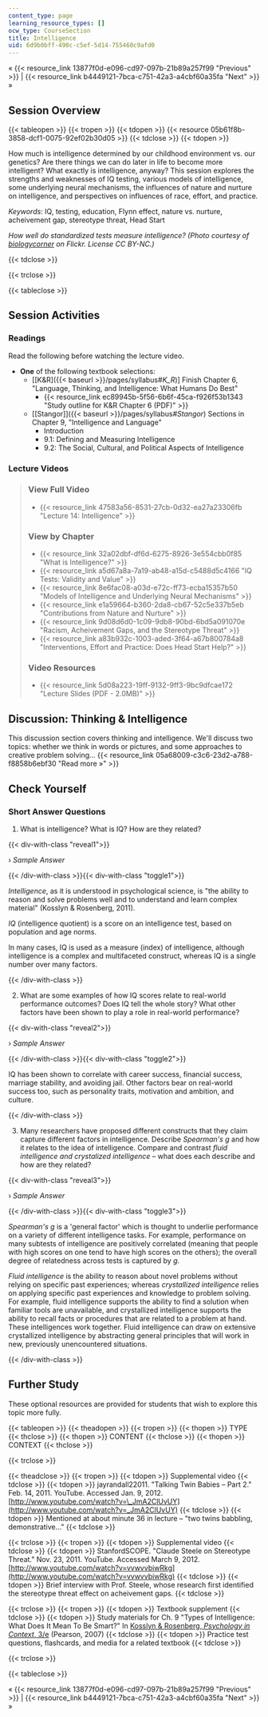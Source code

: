 ```yaml
---
content_type: page
learning_resource_types: []
ocw_type: CourseSection
title: Intelligence
uid: 6d9b0bff-490c-c5ef-5d14-755460c9afd0
---
```


« {{< resource_link 13877f0d-e096-cd97-097b-21b89a257f99 "Previous" >}} | {{< resource_link b4449121-7bca-c751-42a3-a4cbf60a35fa "Next" >}} »

Session Overview
----------------

{{< tableopen >}}
{{< tropen >}}
{{< tdopen >}}
{{< resource 05b61f8b-3858-dcf1-0075-92ef02b30d05 >}}
{{< tdclose >}}
{{< tdopen >}}


How much is intelligence determined by our childhood environment vs. our genetics? Are there things we can do later in life to become more intelligent? What exactly is intelligence, anyway? This session explores the strengths and weaknesses of IQ testing, various models of intelligence, some underlying neural mechanisms, the influences of nature and nurture on intelligence, and perspectives on influences of race, effort, and practice.

_Keywords_: IQ, testing, education, Flynn effect, nature vs. nurture, acheivement gap, stereotype threat, Head Start

_How well do standardized tests measure intelligence? (Photo courtesy of [biologycorner](http://www.flickr.com/photos/40964293@N07/4728093020) on Flickr. License CC BY-NC.)_


{{< tdclose >}}

{{< trclose >}}

{{< tableclose >}}

Session Activities
------------------

### Readings

Read the following before watching the lecture video.

*   **One** of the following textbook selections:
    *   \[[K&R]({{< baseurl >}}/pages/syllabus#_K_R_)\] Finish Chapter 6, "Language, Thinking, and Intelligence: What Humans Do Best"
        *   {{< resource_link ec89945b-5f56-6b6f-45ca-f926f53b1343 "Study outline for K&R Chapter 6 (PDF)" >}}
    *   [\[Stangor\]]({{< baseurl >}}/pages/syllabus#_Stangor_) Sections in Chapter 9, "Intelligence and Language"
        *   Introduction
        *   9.1: Defining and Measuring Intelligence
        *   9.2: The Social, Cultural, and Political Aspects of Intelligence

### Lecture Videos

> ### View Full Video
> 
> *   {{< resource_link 47583a56-8531-27cb-0d32-ea27a23306fb "Lecture 14: Intelligence" >}}
> 
> ### View by Chapter
> 
> *   {{< resource_link 32a02dbf-df6d-6275-8926-3e554cbb0f85 "What is Intelligence?" >}}
> *   {{< resource_link a5d67a8a-7a19-ab48-a15d-c5488d5c4166 "IQ Tests: Validity and Value" >}}
> *   {{< resource_link 8e6fac08-a03d-e72c-ff73-ecba15357b50 "Models of Intelligence and Underlying Neural Mechanisms" >}}
> *   {{< resource_link e1a59664-b360-2da8-cb67-52c5e337b5eb "Contributions from Nature and Nurture" >}}
> *   {{< resource_link 9d08d6d0-1c09-9db8-90bd-6bd5a091070e "Racism, Acheivement Gaps, and the Stereotype Threat" >}}
> *   {{< resource_link a83b932c-1003-aded-3f64-a67b800784a8 "Interventions, Effort and Practice: Does Head Start Help?" >}}
> 
> ### Video Resources
> 
> *   {{< resource_link 5d08a223-19ff-9132-9ff3-9bc9dfcae172 "Lecture Slides (PDF - 2.0MB)" >}}

Discussion: Thinking & Intelligence
-----------------------------------

This discussion section covers thinking and intelligence. We'll discuss two topics: whether we think in words or pictures, and some approaches to creative problem solving… {{< resource_link 05a68009-c3c6-23d2-a788-f8858b6ebf30 "Read more »" >}}

Check Yourself
--------------

### Short Answer Questions

1) What is intelligence? What is IQ? How are they related?

{{< div-with-class "reveal1">}}

› _Sample Answer_

{{< /div-with-class >}}{{< div-with-class "toggle1">}}

_Intelligence_, as it is understood in psychological science, is "the ability to reason and solve problems well and to understand and learn complex material" (Kosslyn & Rosenberg, 2011).

_IQ_ (intelligence quotient) is a score on an intelligence test, based on population and age norms.

In many cases, IQ is used as a measure (index) of intelligence, although intelligence is a complex and multifaceted construct, whereas IQ is a single number over many factors.

{{< /div-with-class >}}

2) What are some examples of how IQ scores relate to real-world performance outcomes? Does IQ tell the whole story? What other factors have been shown to play a role in real-world performance?

{{< div-with-class "reveal2">}}

› _Sample Answer_

{{< /div-with-class >}}{{< div-with-class "toggle2">}}

IQ has been shown to correlate with career success, financial success, marriage stability, and avoiding jail. Other factors bear on real-world success too, such as personality traits, motivation and ambition, and culture.

{{< /div-with-class >}}

3) Many researchers have proposed different constructs that they claim capture different factors in intelligence. Describe _Spearman's g_ and how it relates to the idea of intelligence. Compare and contrast _fluid intelligence and crystalized intelligence_ – what does each describe and how are they related?

{{< div-with-class "reveal3">}}

› _Sample Answer_

{{< /div-with-class >}}{{< div-with-class "toggle3">}}

_Spearman's g_ is a 'general factor' which is thought to underlie performance on a variety of different intelligence tasks. For example, performance on many subtests of intelligence are positively correlated (meaning that people with high scores on one tend to have high scores on the others); the overall degree of relatedness across tests is captured by _g_.

_Fluid intelligence_ is the ability to reason about novel problems without relying on specific past experiences; whereas _crystallized intelligence_ relies on applying specific past experiences and knowledge to problem solving. For example, fluid intelligence supports the ability to find a solution when familiar tools are unavailable, and crystallized intelligence supports the ability to recall facts or procedures that are related to a problem at hand. These intelligences work together. Fluid intelligence can draw on extensive crystallized intelligence by abstracting general principles that will work in new, previously unencountered situations.

{{< /div-with-class >}}

Further Study
-------------

These optional resources are provided for students that wish to explore this topic more fully.

{{< tableopen >}}
{{< theadopen >}}
{{< tropen >}}
{{< thopen >}}
TYPE
{{< thclose >}}
{{< thopen >}}
CONTENT
{{< thclose >}}
{{< thopen >}}
CONTEXT
{{< thclose >}}

{{< trclose >}}

{{< theadclose >}}
{{< tropen >}}
{{< tdopen >}}
Supplemental video
{{< tdclose >}}
{{< tdopen >}}
jayrandall22011. "Talking Twin Babies – Part 2." Feb. 14, 2011. YouTube. Accessed Jan. 9, 2012. [http://www.youtube.com/watch?v=\_JmA2ClUvUY](http://www.youtube.com/watch?v=_JmA2ClUvUY)
{{< tdclose >}}
{{< tdopen >}}
Mentioned at about minute 36 in lecture – "two twins babbling, demonstrative…"
{{< tdclose >}}

{{< trclose >}}
{{< tropen >}}
{{< tdopen >}}
Supplemental video
{{< tdclose >}}
{{< tdopen >}}
StanfordSCOPE. "Claude Steele on Stereotype Threat." Nov. 23, 2011. YouTube. Accessed March 9, 2012. [http://www.youtube.com/watch?v=vvwvvbiwRkg](http://www.youtube.com/watch?v=vvwvvbiwRkg)
{{< tdclose >}}
{{< tdopen >}}
Brief interview with Prof. Steele, whose research first identified the stereotype threat effect on acheivement gaps.
{{< tdclose >}}

{{< trclose >}}
{{< tropen >}}
{{< tdopen >}}
Textbook supplement
{{< tdclose >}}
{{< tdopen >}}
Study materials for Ch. 9 "Types of Intelligence: What Does It Mean To Be Smart?" In [Kosslyn & Rosenberg, _Psychology in Context_, 3/e](http://www.pearsonhighered.com/educator/product/Fundamentals-of-Psychology-in-Context/9780205507573.page) (Pearson, 2007)
{{< tdclose >}}
{{< tdopen >}}
Practice test questions, flashcards, and media for a related textbook
{{< tdclose >}}

{{< trclose >}}

{{< tableclose >}}

« {{< resource_link 13877f0d-e096-cd97-097b-21b89a257f99 "Previous" >}} | {{< resource_link b4449121-7bca-c751-42a3-a4cbf60a35fa "Next" >}} »